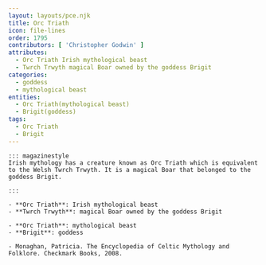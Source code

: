 ```yaml
---
layout: layouts/pce.njk
title: Orc Triath
icon: file-lines
order: 1795
contributors: [ 'Christopher Godwin' ]
attributes:
  - Orc Triath Irish mythological beast
  - Twrch Trwyth magical Boar owned by the goddess Brigit
categories:
  - goddess
  - mythological beast
entities:
  - Orc Triath(mythological beast)
  - Brigit(goddess)
tags:
  - Orc Triath
  - Brigit
---
```

``` tab [group1:Info]
::: magazinestyle
Irish mythology has a creature known as Orc Triath which is equivalent to the Welsh Twrch Trwyth. It is a magical Boar that belonged to the goddess Brigit.

:::
```
``` tab [group1:Attributes]
- **Orc Triath**: Irish mythological beast
- **Twrch Trwyth**: magical Boar owned by the goddess Brigit
```
``` tab [group1:Entities]
- **Orc Triath**: mythological beast
- **Brigit**: goddess
```
``` tab [group1:Sources]
- Monaghan, Patricia. The Encyclopedia of Celtic Mythology and Folklore. Checkmark Books, 2008.
```
